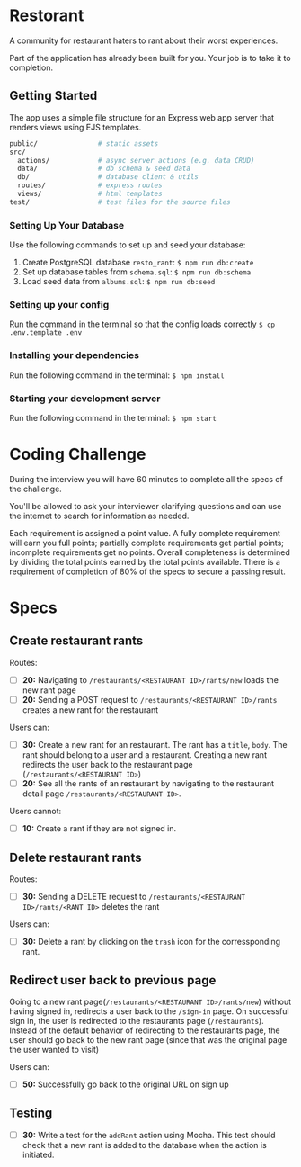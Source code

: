 # Restorant

A community for restaurant haters to rant about their worst experiences.

Part of the application has already been built for you. Your job is to take it to completion.

## Getting Started

The app uses a simple file structure for an Express web app server that renders views using EJS templates.

```sh
public/               # static assets
src/
  actions/            # async server actions (e.g. data CRUD)
  data/               # db schema & seed data
  db/                 # database client & utils
  routes/             # express routes
  views/              # html templates
test/                 # test files for the source files
```

### Setting Up Your Database

Use the following commands to set up and seed your database:

1. Create PostgreSQL database `resto_rant`: `$ npm run db:create`
1. Set up database tables from `schema.sql`: `$ npm run db:schema`
1. Load seed data from `albums.sql`: `$ npm run db:seed`

### Setting up your config

Run the command in the terminal so that the config loads correctly
`$ cp .env.template .env`

### Installing your dependencies

Run the following command in the terminal:
`$ npm install`

### Starting your development server

Run the following command in the terminal:
`$ npm start`


# Coding Challenge

During the interview you will have 60 minutes to complete all the specs of the challenge.

You'll be allowed to ask your interviewer clarifying questions and can use the internet to search for information as needed.

Each requirement is assigned a point value. A fully complete requirement will earn you full points; partially complete requirements get partial points; incomplete requirements get no points. Overall completeness is determined by dividing the total points earned by the total points available. There is a requirement of completion of 80% of the specs to secure a passing result.

# Specs

## Create restaurant rants

Routes:
- [ ] __20:__ Navigating to `/restaurants/<RESTAURANT ID>/rants/new` loads the new rant page
- [ ] __20:__ Sending a POST request to `/restaurants/<RESTAURANT ID>/rants` creates a new rant for the restaurant

Users can:
- [ ] __30:__ Create a new rant for an restaurant. The rant has a `title`, `body`. The rant should belong to a user and a restaurant. Creating a new rant redirects the user back to the restaurant page (`/restaurants/<RESTAURANT ID>`)
- [ ] __20:__ See all the rants of an restaurant by navigating to the restaurant detail page `/restaurants/<RESTAURANT ID>`.

Users cannot:
- [ ] __10:__ Create a rant if they are not signed in.

## Delete restaurant rants

Routes:
- [ ] __30:__ Sending a DELETE request to `/restaurants/<RESTAURANT ID>/rants/<RANT ID>` deletes the rant

Users can:
- [ ] __30:__ Delete a rant by clicking on the `trash` icon for the corressponding rant.

## Redirect user back to previous page

Going to a new rant page(`/restaurants/<RESTAURANT ID>/rants/new`) without having signed in, redirects a user back to the `/sign-in` page. On successful sign in, the user is redirected to the restaurants page (`/restaurants`). Instead of the default behavior of redirecting to the restaurants page, the user should go back to the new rant page (since that was the original page the user wanted to visit)

Users can:
- [ ] __50:__ Successfully go back to the original URL on sign up

## Testing

- [ ] __30:__ Write a test for the `addRant` action using Mocha. This test should check that a new rant is added to the database when the action is initiated.
